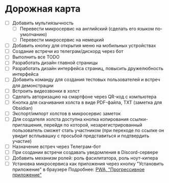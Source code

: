# Дорожная карта

- [ ] Добавить мультиязычность
  - [ ] Перевести микросервис на английский (сделать его языком по-умолчанию)
  - [ ] Перевести микросервис на немецкий
- [ ] Добавить кнопку для открытия меню на мобильных устройствах
- [ ] Создание встречи из телеграм/дискорд через бот
- [ ] Выполнить все TODO
- [ ] Разработать дизайн главной страницы
- [ ] Разработать дизайн интерфейса страниц, повысить дружелюбность интерфейса
- [ ] Добавить команду для создания тестовых пользователей и встреч для демонстрации
- [ ] Встроить видеозвонки в холст
- [ ] Сделать авторизацию на смартфоне через QR-код с компьютера
- [ ] Кнопка для скачивания холста в виде PDF-файла, TXT (заметка для Obsidian)
- [ ] Экспорт/импорт холстов в микросервис заметок
- [ ] Для создателя холста доступна кнопка копирования ссылки-приглашения, перейдя по которой, незарегистрированный пользователь сможет стать участником (при переходе по ссылке он увидит всплывашку с просьбой представиться и подтвердить участие)
- [ ] Назначение встреч через Телеграм-бот
- [ ] При создании встречи создавать уведомления в Discord-сервере
- [ ] Добавить механизм ролей: роль фасилитатора, роль ноут-кипера
- [ ] Установка микросервиса как приложения через кнопку "Установить приложение" в браузере
  Подробнее: [PWA, "Прогрессивное приложение"](https://web.dev/i18n/ru/customize-install/)
